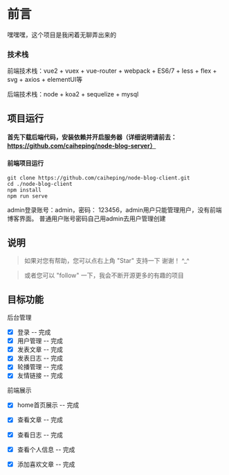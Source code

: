 # 前言
嘿嘿嘿，这个项目是我闲着无聊弄出来的

### 技术栈

前端技术栈：vue2 + vuex + vue-router + webpack + ES6/7 + less + flex + svg + axios + elementUI等

后端技术栈：node + koa2 + sequelize + mysql


## 项目运行
#### 首先下载后端代码，安装依赖并开启服务器（详细说明请前去：https://github.com/caiheping/node-blog-server）

#### 前端项目运行
```
git clone https://github.com/caiheping/node-blog-client.git
cd ./node-blog-client
npm install
npm run serve
```
admin登录账号：admin，密码： 123456，admin用户只能管理用户，没有前端博客界面。
普通用户账号密码自己用admin去用户管理创建

## 说明

>  如果对您有帮助，您可以点右上角 "Star" 支持一下 谢谢！ ^_^

>  或者您可以 "follow" 一下，我会不断开源更多的有趣的项目

## 目标功能
后台管理
- [x] 登录 -- 完成
- [x] 用户管理 -- 完成
- [x] 发表文章 -- 完成
- [x] 发表日志 -- 完成
- [x] 轮播管理 -- 完成
- [x] 友情链接 -- 完成

前端展示
- [x] home首页展示 -- 完成
- [x] 查看文章 -- 完成
- [x] 查看日志 -- 完成
- [x] 查看个人信息 -- 完成
- [x] 添加喜欢文章 -- 完成


